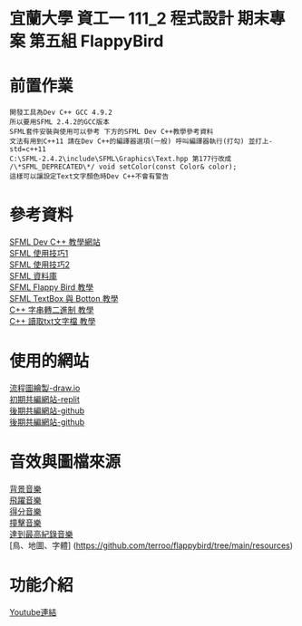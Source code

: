 # 宜蘭大學 資工一 111_2 程式設計 期末專案 第五組 FlappyBird  
# 前置作業
```
開發工具為Dev C++ GCC 4.9.2  
所以要用SFML 2.4.2的GCC版本  
SFML套件安裝與使用可以參考 下方的SFML Dev C++教學參考資料  
文法有用到C++11 請在Dev C++的編譯器選項(一般) 呼叫編譯器執行(打勾) 並打上-std=c++11  
C:\SFML-2.4.2\include\SFML\Graphics\Text.hpp 第177行改成  
/\*SFML_DEPRECATED\*/ void setColor(const Color& color);  
這樣可以讓設定Text文字顏色時Dev C++不會有警告  
```
# 參考資料
[SFML Dev C++ 教學網站](https://programming727.pixnet.net/blog/post/24516428)  
[SFML 使用技巧1](https://www.twblogs.net/a/5e5021e8bd9eee101e86c2e8)  
[SFML 使用技巧2](https://blog.csdn.net/qq_33567644/article/details/100064135)  
[SFML 資料庫](https://www.sfml-dev.org/documentation/2.4.2/classsf_1_1Sprite.php)  
[SFML Flappy Bird 教學](https://terminalroot.com/how-to-make-flappy-bird-with-cpp/)  
[SFML TextBox 與 Botton 教學](https://youtu.be/T31MoLJws4U)  
[C++ 字串轉二進制 教學](https://www.delftstack.com/zh-tw/howto/cpp/convert-string-to-binary-in-cpp/)  
[C++ 讀取txt文字檔 教學](https://shengyu7697.github.io/cpp-read-text-file/)  

# 使用的網站
[流程圖繪製-draw.io](draw.io)  
[初期共編網站-replit](https://replit.com/)  
[後期共編網站-github](https://github.com/)  
[後期共編網站-github](https://github.com/)

# 音效與圖檔來源
[背景音樂](https://www.youtube.com/watch?v=vLVRmC-q9Oc)  
[飛躍音樂](https://www.youtube.com/watch?v=auD_fT0KCQg)  
[得分音樂](https://www.youtube.com/watch?v=qfx6yf8pux4)  
[撞擊音樂](https://www.youtube.com/watch?v=g-lcamn3VRE)  
[達到最高紀錄音樂](https://www.youtube.com/watch?v=K0ZNtpTYKpI)  
[鳥、地圖、字體] (https://github.com/terroo/flappybird/tree/main/resources)

# 功能介紹
[Youtube連結](https://www.youtube.com/watch?v=r1RAsKY5vTs)

